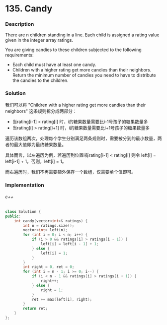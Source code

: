 # 135. Candy

### Description

There are n children standing in a line. Each child is assigned a rating value given in the integer array ratings.

You are giving candies to these children subjected to the following requirements:

- Each child must have at least one candy.
- Children with a higher rating get more candies than their neighbors.
Return the minimum number of candies you need to have to distribute the candies to the children.

### Solution

我们可以将 "Children with a higher rating get more candies than their neighbors" 这条规则拆分成两部分：
- 当rating[i-1] < rating[i] 时，i的糖果数量需要比i-1号孩子的糖果数量多
- 当rating[i] > rating[i+1] 时，i的糖果数量需要比i+1号孩子的糖果数量多

遍历该数组两次，处理每个学生分别满足两条规则时，需要被分到的最小数量，两者的最大值即为最终糖果数量。

具体而言，以左遍历为例，若遍历到位置i有rating[i-1] < rating[i] 则令 left[i] = left[i-1] + 1，否则，left[i] = 1。

而右遍历时，我们不再需要额外保存一个数组，仅需要单个值即可。

### Implementation

###### c++

```c++
class Solution {
public:
    int candy(vector<int>& ratings) {
        int n = ratings.size();
        vector<int> left(n);
        for (int i = 0; i < n; i++) {
            if (i > 0 && ratings[i] > ratings[i - 1]) {
                left[i] = left[i - 1] + 1;
            } else {
                left[i] = 1;
            }
        }
        int right = 0, ret = 0;
        for (int i = n - 1; i >= 0; i--) {
            if (i < n - 1 && ratings[i] > ratings[i + 1]) {
                right++;
            } else {
                right = 1;
            }
            ret += max(left[i], right);
        }
        return ret;
    }
};
```
